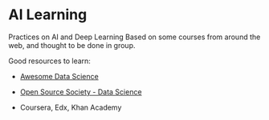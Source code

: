 # AI Learning
Practices on AI and Deep Learning
Based on some courses from around the web, and thought to be done in group.

Good resources to learn:

-  [Awesome Data Science](https://github.com/bulutyazilim/awesome-datascience/blob/master/README.md)
-  [Open Source Society - Data Science](https://github.com/open-source-society/data-science)

- Coursera, Edx, Khan Academy
